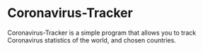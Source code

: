 # Coronavirus-Tracker
Coronavirus-Tracker is a simple program that allows you to track Coronavirus statistics of the world, and chosen countries.
